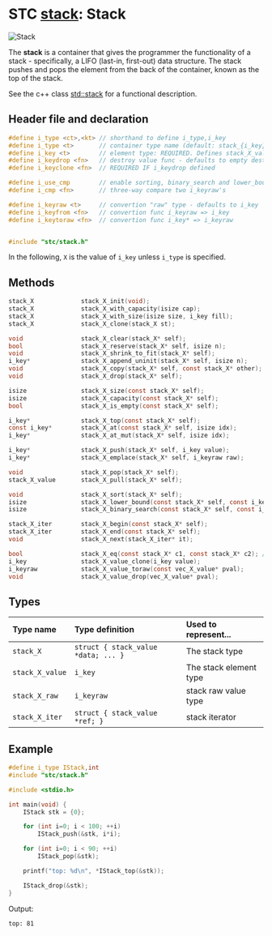 # STC [stack](../include/stc/stack.h): Stack
![Stack](pics/stack.jpg)

The **stack** is a container that gives the programmer the functionality of a stack - specifically, a LIFO (last-in, first-out) data structure. The stack pushes and pops the element from the back of the container, known as the top of the stack.

See the c++ class [std::stack](https://en.cppreference.com/w/cpp/container/stack) for a functional description.

## Header file and declaration

```c
#define i_type <ct>,<kt> // shorthand to define i_type,i_key
#define i_type <t>       // container type name (default: stack_{i_key})
#define i_key <t>        // element type: REQUIRED. Defines stack_X_value
#define i_keydrop <fn>   // destroy value func - defaults to empty destruct
#define i_keyclone <fn>  // REQUIRED IF i_keydrop defined

#define i_use_cmp        // enable sorting, binary_search and lower_bound
#define i_cmp <fn>       // three-way compare two i_keyraw's

#define i_keyraw <t>     // convertion "raw" type - defaults to i_key
#define i_keyfrom <fn>   // convertion func i_keyraw => i_key
#define i_keytoraw <fn>  // convertion func i_key* => i_keyraw


#include "stc/stack.h"
```
In the following, `X` is the value of `i_key` unless `i_type` is specified.

## Methods

```c
stack_X             stack_X_init(void);
stack_X             stack_X_with_capacity(isize cap);
stack_X             stack_X_with_size(isize size, i_key fill);
stack_X             stack_X_clone(stack_X st);

void                stack_X_clear(stack_X* self);
bool                stack_X_reserve(stack_X* self, isize n);
void                stack_X_shrink_to_fit(stack_X* self);
i_key*              stack_X_append_uninit(stack_X* self, isize n);
void                stack_X_copy(stack_X* self, const stack_X* other);
void                stack_X_drop(stack_X* self);                       // destructor

isize               stack_X_size(const stack_X* self);
isize               stack_X_capacity(const stack_X* self);
bool                stack_X_is_empty(const stack_X* self);

i_key*              stack_X_top(const stack_X* self);
const i_key*        stack_X_at(const stack_X* self, isize idx);
i_key*              stack_X_at_mut(stack_X* self, isize idx);

i_key*              stack_X_push(stack_X* self, i_key value);
i_key*              stack_X_emplace(stack_X* self, i_keyraw raw);

void                stack_X_pop(stack_X* self);                        // destroy last element
stack_X_value       stack_X_pull(stack_X* self);                       // move out last element

void                stack_X_sort(stack_X* self);                                    // quicksort from algo/sort.h
isize               stack_X_lower_bound(const stack_X* self, const i_keyraw raw);   // return -1 if not found
isize               stack_X_binary_search(const stack_X* self, const i_keyraw raw); // return -1 if not found

stack_X_iter        stack_X_begin(const stack_X* self);
stack_X_iter        stack_X_end(const stack_X* self);
void                stack_X_next(stack_X_iter* it);

bool                stack_X_eq(const stack_X* c1, const stack_X* c2); // require i_eq/i_cmp/i_less.
i_key               stack_X_value_clone(i_key value);
i_keyraw            stack_X_value_toraw(const vec_X_value* pval);
void                stack_X_value_drop(vec_X_value* pval);
```

## Types

| Type name          | Type definition                     | Used to represent...        |
|:-------------------|:------------------------------------|:----------------------------|
| `stack_X`          | `struct { stack_value *data; ... }` | The stack type             |
| `stack_X_value`    | `i_key`                             | The stack element type     |
| `stack_X_raw`      | `i_keyraw`                          | stack raw value type       |
| `stack_X_iter`     | `struct { stack_value *ref; }`      | stack iterator             |

## Example
```c
#define i_type IStack,int
#include "stc/stack.h"

#include <stdio.h>

int main(void) {
    IStack stk = {0};

    for (int i=0; i < 100; ++i)
        IStack_push(&stk, i*i);

    for (int i=0; i < 90; ++i)
        IStack_pop(&stk);

    printf("top: %d\n", *IStack_top(&stk));

    IStack_drop(&stk);
}
```
Output:
```
top: 81
```
